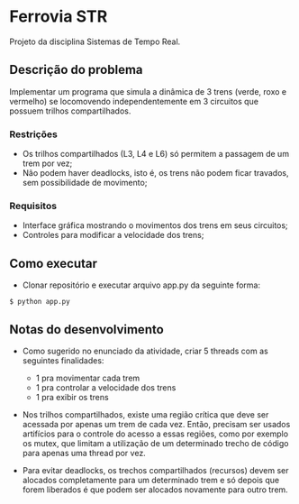 # Ferrovia STR

Projeto da disciplina Sistemas de Tempo Real.

## Descrição do problema

Implementar um programa que simula a dinâmica de 3 trens (verde, roxo e vermelho) se locomovendo independentemente em 3 circuitos que possuem trilhos compartilhados.

### Restrições

- Os trilhos compartilhados (L3, L4 e L6) só permitem a passagem de um trem por vez;
- Não podem haver deadlocks, isto é, os trens não podem ficar travados, sem possibilidade de movimento;

### Requisitos

- Interface gráfica mostrando o movimentos dos trens em seus circuitos;
- Controles para modificar a velocidade dos trens;

## Como executar

- Clonar repositório e executar arquivo app.py da seguinte forma:

```
$ python app.py
```

## Notas do desenvolvimento

- Como sugerido no enunciado da atividade, criar 5 threads com as seguintes finalidades:

  - 1 pra movimentar cada trem
  - 1 pra controlar a velocidade dos trens
  - 1 pra exibir os trens

- Nos trilhos compartilhados, existe uma região crítica que deve ser acessada por apenas um trem de cada vez. Então, precisam ser usados artifícios para o controle do acesso a essas regiões, como por exemplo os mutex, que limitam a utilização de um determinado trecho de código para apenas uma thread por vez.

- Para evitar deadlocks, os trechos compartilhados (recursos) devem ser alocados completamente para um determinado trem e só depois que forem liberados é que podem ser alocados novamente para outro trem.
